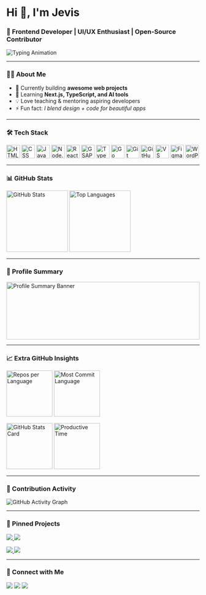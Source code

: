 # Hi 👋, I'm Jevis
### 🚀 Frontend Developer | UI/UX Enthusiast | Open-Source Contributor

<img src="https://readme-typing-svg.demolab.com?font=Fira+Code&weight=500&size=22&duration=3000&pause=1000&color=FF1178&width=600&lines=Passionate+Frontend+Developer;Lover+of+Clean+UI%2FUX;Open+Source+Contributor;Always+Learning+New+Things" alt="Typing Animation" />

---

### 👨‍💻 About Me  
- 🔭 Currently building **awesome web projects**  
- 🌱 Learning **Next.js, TypeScript, and AI tools**  
- 💡 Love teaching & mentoring aspiring developers  
- ⚡ Fun fact: *I blend design + code for beautiful apps*  

---

### 🛠️ Tech Stack  


<p align="left">
  <!-- HTML -->
  <img src="https://skillicons.dev/icons?i=html" height="35" alt="HTML" />
  <!-- CSS -->
  <img src="https://skillicons.dev/icons?i=css" height="35" alt="CSS" />
  <!-- JavaScript -->
  <img src="https://skillicons.dev/icons?i=javascript" height="35" alt="JavaScript" />
  <!-- Node.js -->
  <img src="https://skillicons.dev/icons?i=nodejs" height="35" alt="Node.js" />
  <!-- React -->
  <img src="https://skillicons.dev/icons?i=react" height="35" alt="React" />
  <!-- GSAP -->
  <img src="https://raw.githubusercontent.com/simple-icons/simple-icons/develop/icons/greensock.svg" height="35" alt="GSAP" />
  <!-- TypeScript -->
  <img src="https://skillicons.dev/icons?i=typescript" height="35" alt="TypeScript" />
  <!-- Go -->
  <img src="https://skillicons.dev/icons?i=go" height="35" alt="Go" />
  <!-- Git -->
  <img src="https://skillicons.dev/icons?i=git" height="35" alt="Git" />
  <!-- GitHub -->
  <img src="https://skillicons.dev/icons?i=github" height="35" alt="GitHub" />
  <!-- VS Code -->
  <img src="https://skillicons.dev/icons?i=vscode" height="35" alt="VS Code" />
  <!-- Figma -->
  <img src="https://skillicons.dev/icons?i=figma" height="35" alt="Figma" />
  <!-- WordPress -->
  <img src="https://skillicons.dev/icons?i=wordpress" height="35" alt="WordPress" />
</p>


---

### 📊 GitHub Stats  

<p align="left">
  <img src="https://github-readme-stats.vercel.app/api?username=jevisexcell024&show_icons=true&theme=radical&rank_icon=default&include_all_commits=true&count_private=true&hide_border=true" height="160" alt="GitHub Stats"/>
  
  <img src="https://github-readme-stats.vercel.app/api/top-langs/?username=jevisexcell024&layout=compact&theme=radical&hide_border=true" height="160" alt="Top Languages"/>
</p>

---

### 📌 Profile Summary  

<img src="https://github-profile-summary-cards.vercel.app/api/cards/profile-details?username=jevisexcell024&theme=radical" width="100%" height="150" alt="Profile Summary Banner"/>  

---

### 📈 Extra GitHub Insights  

<p align="left">
  <img src="https://github-profile-summary-cards.vercel.app/api/cards/repos-per-language?username=jevisexcell024&theme=radical" height="120" alt="Repos per Language"/>
  <img src="https://github-profile-summary-cards.vercel.app/api/cards/most-commit-language?username=jevisexcell024&theme=radical" height="120" alt="Most Commit Language"/>
</p>

<p align="left">
  <img src="https://github-profile-summary-cards.vercel.app/api/cards/stats?username=jevisexcell024&theme=radical" height="120" alt="GitHub Stats Card"/>
  <img src="https://github-profile-summary-cards.vercel.app/api/cards/productive-time?username=jevisexcell024&theme=radical&utcOffset=0" height="120" alt="Productive Time"/>
</p>

---

### 📆 Contribution Activity  

<p align="left">
  <img src="https://github-readme-activity-graph.vercel.app/graph?username=jevisexcell024&theme=radical&hide_border=true&area=true" alt="GitHub Activity Graph" />
</p>

---

### 📌 Pinned Projects  

<p align="left">
  <a href="https://github.com/jevisexcell024/your-best-repo">
    <img src="https://github-readme-stats.vercel.app/api/pin/?username=jevisexcell024&repo=your-best-repo&theme=radical&hide_border=true" />
  </a>
  <a href="https://github.com/jevisexcell024/another-repo">
    <img src="https://github-readme-stats.vercel.app/api/pin/?username=jevisexcell024&repo=another-repo&theme=radical&hide_border=true" />
  </a>
</p>

<p align="left">
  <a href="https://github.com/jevisexcell024/third-repo">
    <img src="https://github-readme-stats.vercel.app/api/pin/?username=jevisexcell024&repo=third-repo&theme=radical&hide_border=true" />
  </a>
  <a href="https://github.com/jevisexcell024/fourth-repo">
    <img src="https://github-readme-stats.vercel.app/api/pin/?username=jevisexcell024&repo=fourth-repo&theme=radical&hide_border=true" />
  </a>
</p>

---

### 🤝 Connect with Me  
<a href="https://linkedin.com/in/YOUR-LINK" target="_blank"><img src="https://skillicons.dev/icons?i=linkedin" /></a>
<a href="https://twitter.com/YOUR-HANDLE" target="_blank"><img src="https://skillicons.dev/icons?i=twitter" /></a>
<a href="mailto:yourmail@gmail.com"><img src="https://skillicons.dev/icons?i=gmail" /></a>
